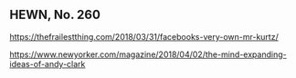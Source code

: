 ## HEWN, No. 260

https://thefrailestthing.com/2018/03/31/facebooks-very-own-mr-kurtz/

https://www.newyorker.com/magazine/2018/04/02/the-mind-expanding-ideas-of-andy-clark
